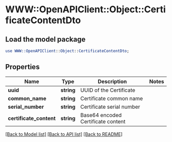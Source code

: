 # WWW::OpenAPIClient::Object::CertificateContentDto

## Load the model package
```perl
use WWW::OpenAPIClient::Object::CertificateContentDto;
```

## Properties
Name | Type | Description | Notes
------------ | ------------- | ------------- | -------------
**uuid** | **string** | UUID of the Certificate | 
**common_name** | **string** | Certificate common name | 
**serial_number** | **string** | Certificate serial number | 
**certificate_content** | **string** | Base64 encoded Certificate content | 

[[Back to Model list]](../README.md#documentation-for-models) [[Back to API list]](../README.md#documentation-for-api-endpoints) [[Back to README]](../README.md)


